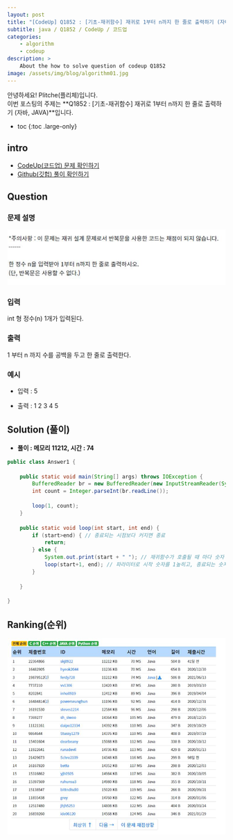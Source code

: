 ```yaml
---
layout: post
title: "[CodeUp] Q1852 : [기초-재귀함수] 재귀로 1부터 n까지 한 줄로 출력하기 (자바, JAVA)"
subtitle: java / Q1852 / CodeUp / 코드업
categories:
    - algorithm
    - codeup
description: >
    About the how to solve question of codeup Q1852
image: /assets/img/blog/algorithm01.jpg
---
```


안녕하세요! Plitche(플리체)입니다.  
이번 포스팅의 주제는 **Q1852 : [기초-재귀함수] 재귀로 1부터 n까지 한 줄로 출력하기 (자바, JAVA)**입니다.

* toc
{:toc .large-only}

## intro
* [CodeUp(코드업) 문제 확인하기](https://codeup.kr/problem.php?id=1852)  
* [Github(깃헙) 풀이 확인하기](https://github.com/plitche/CodeUp_Solution/tree/master/Q1801~Q1900/Q1852)  

## Question
### 문제 설명
![](/assets/post/codeup/Q1800~Q1899/20211222_02/01.JPG)  

### 입력
int 형 정수(n) 1개가 입력된다.  

### 출력
1 부터 n 까지 수를 공백을 두고 한 줄로 출력한다.  
  
### 예시
* 입력 : 5  
  
* 출력 : 1 2 3 4 5  
  
## Solution (풀이)
* **풀이 : 메모리 11212, 시간 : 74**  

```java
public class Answer1 {
	
	public static void main(String[] args) throws IOException {
        BufferedReader br = new BufferedReader(new InputStreamReader(System.in));
        int count = Integer.parseInt(br.readLine());
        
        loop(1, count);
	}
	
	public static void loop(int start, int end) {
		if (start>end) { // 종료되는 시점보다 커지면 종료
			return;
		} else {
			System.out.print(start + " "); // 재귀함수가 호출될 때 마다 숫자 출력
			loop(start+1, end); // 파라미터로 시작 숫자를 1높히고, 종료되는 숫자 넘기기
		}
		
	}
    	 
}
```  

## Ranking(순위)
![](/assets/post/codeup/Q1800~Q1899/20211222_02/03.JPG)  